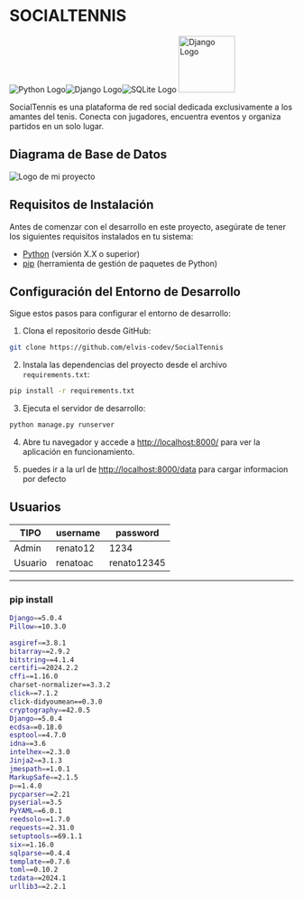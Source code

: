 # SOCIALTENNIS
![Python Logo](https://www.python.org/static/community_logos/python-logo.png)![Django Logo](https://www.djangoproject.com/s/img/logos/django-logo-positive.png)![SQLite Logo](https://upload.wikimedia.org/wikipedia/commons/thumb/3/38/SQLite370.svg/1200px-SQLite370.svg.png)
<img src="https://www.djangoproject.com/s/img/logos/django-logo-positive.png" alt="Django Logo" width="100">



SocialTennis es una plataforma de red social dedicada exclusivamente a los amantes del tenis. Conecta con jugadores, encuentra eventos y organiza partidos en un solo lugar.


## Diagrama de Base de Datos
![Logo de mi proyecto]([https://github.com/tu_usuario/tu_repositorio/raw/main/imagen.png](https://github.com/elvis-codev/SocialTennis/blob/main/img/BasedeDatos_SocialTennis.png))


## Requisitos de Instalación

Antes de comenzar con el desarrollo en este proyecto, asegúrate de tener los siguientes requisitos instalados en tu sistema:

- [Python](https://www.python.org/downloads/) (versión X.X o superior)
- [pip](https://pip.pypa.io/en/stable/installation/) (herramienta de gestión de paquetes de Python)

## Configuración del Entorno de Desarrollo

Sigue estos pasos para configurar el entorno de desarrollo:

1. Clona el repositorio desde GitHub:

```bash
git clone https://github.com/elvis-codev/SocialTennis
```

2. Instala las dependencias del proyecto desde el archivo `requirements.txt`:

```bash
pip install -r requirements.txt
```

3. Ejecuta el servidor de desarrollo:

```bash
python manage.py runserver
```

4. Abre tu navegador y accede a [http://localhost:8000/](http://localhost:8000/) para ver la aplicación en funcionamiento.

5. puedes ir a la url de [http://localhost:8000/data](http://localhost:8000/data) para cargar informacion por defecto

## Usuarios

| TIPO  | username  | password  |
|---|---|---|
| Admin  | renato12  | 1234  |
| Usuario  | renatoac  | renato12345 |



--- 


### pip install 
```bash
Django==5.0.4
Pillow==10.3.0

asgiref==3.8.1
bitarray==2.9.2
bitstring==4.1.4
certifi==2024.2.2
cffi==1.16.0
charset-normalizer==3.3.2
click==7.1.2
click-didyoumean==0.3.0
cryptography==42.0.5
Django==5.0.4
ecdsa==0.18.0
esptool==4.7.0
idna==3.6
intelhex==2.3.0
Jinja2==3.1.3
jmespath==1.0.1
MarkupSafe==2.1.5
p==1.4.0
pycparser==2.21
pyserial==3.5
PyYAML==6.0.1
reedsolo==1.7.0
requests==2.31.0
setuptools==69.1.1
six==1.16.0
sqlparse==0.4.4
template==0.7.6
toml==0.10.2
tzdata==2024.1
urllib3==2.2.1
```

